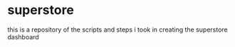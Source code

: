 # superstore
this is a repository of the scripts and steps i took in creating the superstore dashboard
